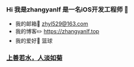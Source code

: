 ### Hi 我是zhangyanlf  是一名iOS开发工程师 👋

- 我的邮箱📮 zhyl529@163.com
- 我的博客✏️ https://zhangyanlf.top
- 我的爱好🏀 篮球

### [上善若水，人淡如菊](http://zhangyanlf.top/about.html)

